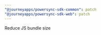 ```yaml
---
"@journeyapps/powersync-sdk-common": patch
"@journeyapps/powersync-sdk-web": patch
---
```


Reduce JS bundle size
